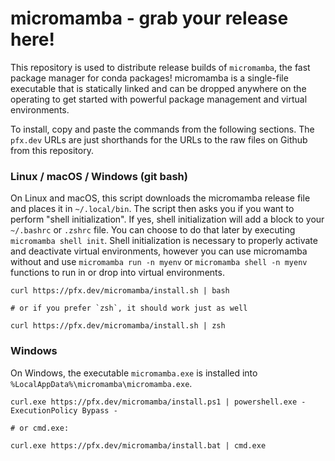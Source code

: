 # micromamba - grab your release here!

This repository is used to distribute release builds of `micromamba`, the fast package manager for conda packages!
micromamba is a single-file executable that is statically linked and can be dropped anywhere on the operating to get started with powerful package management and virtual environments.

To install, copy and paste the commands from the following sections.
The `pfx.dev` URLs are just shorthands for the URLs to the raw files on Github from this repository.

### Linux / macOS / Windows (git bash)

On Linux and macOS, this script downloads the micromamba release file and places it in `~/.local/bin`. The script then asks you if you want to perform "shell initialization". If yes, shell initialization will add a block to your `~/.bashrc` or `.zshrc` file. You can choose to do that later by executing `micromamba shell init`. Shell initialization is necessary to properly activate and deactivate virtual environments, however you can use micromamba without and use `micromamba run -n myenv` or `micromamba shell -n myenv` functions to run in or drop into virtual environments.

```
curl https://pfx.dev/micromamba/install.sh | bash

# or if you prefer `zsh`, it should work just as well

curl https://pfx.dev/micromamba/install.sh | zsh
```

### Windows

On Windows, the executable `micromamba.exe` is installed into `%LocalAppData%\micromamba\micromamba.exe`.

```
curl.exe https://pfx.dev/micromamba/install.ps1 | powershell.exe -ExecutionPolicy Bypass -

# or cmd.exe:

curl.exe https://pfx.dev/micromamba/install.bat | cmd.exe
```